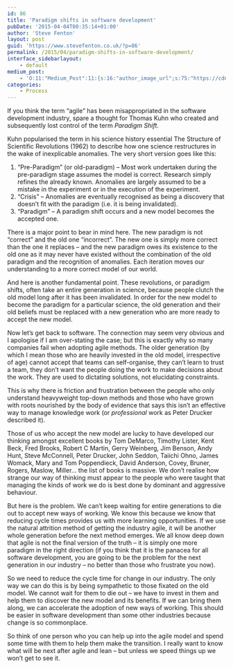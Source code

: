 ```yaml
---
id: 86
title: 'Paradigm shifts in software development'
pubDate: '2015-04-04T00:35:14+01:00'
author: 'Steve Fenton'
layout: post
guid: 'https://www.stevefenton.co.uk/?p=86'
permalink: /2015/04/paradigm-shifts-in-software-development/
interface_sidebarlayout:
    - default
medium_post:
    - 'O:11:"Medium_Post":11:{s:16:"author_image_url";s:75:"https://cdn-images-1.medium.com/fit/c/400/400/1*eXkhfEuF41g5W_xnc_ydLA.jpeg";s:10:"author_url";s:38:"https://medium.com/@steve.fenton.co.uk";s:11:"byline_name";N;s:12:"byline_email";N;s:10:"cross_link";s:3:"yes";s:2:"id";s:12:"ed79c06079a0";s:21:"follower_notification";s:3:"yes";s:7:"license";s:19:"all-rights-reserved";s:14:"publication_id";s:2:"-1";s:6:"status";s:5:"draft";s:3:"url";s:51:"https://medium.com/@steve.fenton.co.uk/ed79c06079a0";}'
categories:
    - Process
---
```


If you think the term “agile” has been misappropriated in the software development industry, spare a thought for Thomas Kuhn who created and subsequently lost control of the term *Paradigm Shift*.

Kuhn popularised the term in his science history essential The Structure of Scientific Revolutions (1962) to describe how one science restructures in the wake of inexplicable anomalies. The very short version goes like this:

1. “Pre-Paradigm” (or old-paradigm) – Most work undertaken during the pre-paradigm stage assumes the model is correct. Research simply refines the already known. Anomalies are largely assumed to be a mistake in the experiment or in the execution of the experiment.
2. “Crisis” – Anomalies are eventually recognised as being a discovery that doesn’t fit with the paradigm (i.e. it is being invalidated).
3. “Paradigm” – A paradigm shift occurs and a new model becomes the accepted one.

There is a major point to bear in mind here. The new paradigm is not “correct” and the old one “incorrect”. The new one is simply more correct than the one it replaces – and the new paradigm owes its existence to the old one as it may never have existed without the combination of the old paradigm and the recognition of anomalies. Each iteration moves our understanding to a more correct model of our world.

And here is another fundamental point. These revolutions, or paradigm shifts, often take an entire generation in science, because people clutch the old model long after it has been invalidated. In order for the new model to become the paradigm for a particular science, the old generation and their old beliefs must be replaced with a new generation who are more ready to accept the new model.

Now let’s get back to software. The connection may seem very obvious and I apologise if I am over-stating the case; but this is exactly why so many companies fail when adopting agile methods. The older generation (by which I mean those who are heavily invested in the old model, irrespective of age) cannot accept that teams can self-organise, they can’t learn to trust a team, they don’t want the people doing the work to make decisions about the work. They are used to dictating solutions, not elucidating constraints.

This is why there is friction and frustration between the people who only understand heavyweight top-down methods and those who have grown with roots nourished by the body of evidence that says this isn’t an effective way to manage knowledge work (or *professional* work as Peter Drucker described it).

Those of us who accept the new model are lucky to have developed our thinking amongst excellent books by Tom DeMarco, Timothy Lister, Kent Beck, Fred Brooks, Robert C Martin, Gerry Weinberg, Jim Benson, Andy Hunt, Steve McConnell, Peter Drucker, John Seddon, Taiichi Ohno, James Womack, Mary and Tom Poppendieck, David Anderson, Covey, Bruner, Rogers, Maslow, Miller… the list of books is massive. We don’t realise how strange our way of thinking must appear to the people who were taught that managing the kinds of work we do is best done by dominant and aggressive behaviour.

But here is the problem. We can’t keep waiting for entire generations to die out to accept new ways of working. We know this because we know that reducing cycle times provides us with more learning opportunities. If we use the natural attrition method of getting the industry agile, it will be another whole generation before the next method emerges. We all know deep down that agile is not the final version of the truth – it is simply one more paradigm in the right direction (if you think that it is the panacea for all software development, you are going to be the problem for the next generation in our industry – no better than those who frustrate you now).

So we need to reduce the cycle time for change in our industry. The only way we can do this is by being sympathetic to those fixated on the old model. We cannot wait for them to die out – we have to invest in them and help them to discover the new model and its benefits. If we can bring them along, we can accelerate the adoption of new ways of working. This should be easier in software development than some other industries because change is so commonplace.

So think of one person who you can help up into the agile model and spend some time with them to help them make the transition. I really want to know what will be next after agile and lean – but unless we speed things up we won’t get to see it.